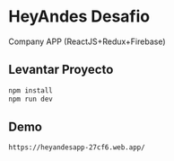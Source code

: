 # HeyAndes Desafio

Company APP (ReactJS+Redux+Firebase)

## Levantar Proyecto 

```bash
npm install
npm run dev
```

## Demo

```bash
https://heyandesapp-27cf6.web.app/
```





